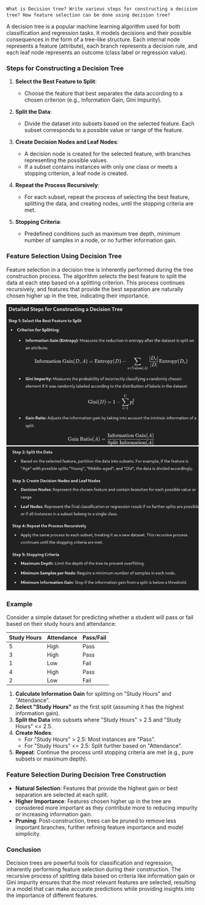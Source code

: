 	What is Decision tree? Write various steps for constructing a decision tree? How feature selection can be done using decision tree?


A decision tree is a popular machine learning algorithm used for both classification and regression tasks. It models decisions and their possible consequences in the form of a tree-like structure. Each internal node represents a feature (attribute), each branch represents a decision rule, and each leaf node represents an outcome (class label or regression value).

### Steps for Constructing a Decision Tree

1. **Select the Best Feature to Split**:
    
    - Choose the feature that best separates the data according to a chosen criterion (e.g., Information Gain, Gini Impurity).
2. **Split the Data**:
    
    - Divide the dataset into subsets based on the selected feature. Each subset corresponds to a possible value or range of the feature.
3. **Create Decision Nodes and Leaf Nodes**:
    
    - A decision node is created for the selected feature, with branches representing the possible values.
    - If a subset contains instances with only one class or meets a stopping criterion, a leaf node is created.
4. **Repeat the Process Recursively**:
    
    - For each subset, repeat the process of selecting the best feature, splitting the data, and creating nodes, until the stopping criteria are met.
5. **Stopping Criteria**:
    
    - Predefined conditions such as maximum tree depth, minimum number of samples in a node, or no further information gain.

### Feature Selection Using Decision Tree

Feature selection in a decision tree is inherently performed during the tree construction process. The algorithm selects the best feature to split the data at each step based on a splitting criterion. This process continues recursively, and features that provide the best separation are naturally chosen higher up in the tree, indicating their importance.


![Pasted image 20240528214139](Pasted%20image%2020240528214139.png)
![Pasted image 20240528214201](Pasted%20image%2020240528214201.png)

### Example

Consider a simple dataset for predicting whether a student will pass or fail based on their study hours and attendance:

|Study Hours|Attendance|Pass/Fail|
|---|---|---|
|5|High|Pass|
|3|High|Pass|
|1|Low|Fail|
|4|High|Pass|
|2|Low|Fail|

1. **Calculate Information Gain** for splitting on "Study Hours" and "Attendance".
2. **Select "Study Hours"** as the first split (assuming it has the highest information gain).
3. **Split the Data** into subsets where "Study Hours" > 2.5 and "Study Hours" <= 2.5.
4. **Create Nodes**:
    - For "Study Hours" > 2.5: Most instances are "Pass".
    - For "Study Hours" <= 2.5: Split further based on "Attendance".
5. **Repeat**: Continue the process until stopping criteria are met (e.g., pure subsets or maximum depth).

### Feature Selection During Decision Tree Construction

- **Natural Selection**: Features that provide the highest gain or best separation are selected at each split.
- **Higher Importance**: Features chosen higher up in the tree are considered more important as they contribute more to reducing impurity or increasing information gain.
- **Pruning**: Post-construction, trees can be pruned to remove less important branches, further refining feature importance and model simplicity.

### Conclusion

Decision trees are powerful tools for classification and regression, inherently performing feature selection during their construction. The recursive process of splitting data based on criteria like information gain or Gini impurity ensures that the most relevant features are selected, resulting in a model that can make accurate predictions while providing insights into the importance of different features.
